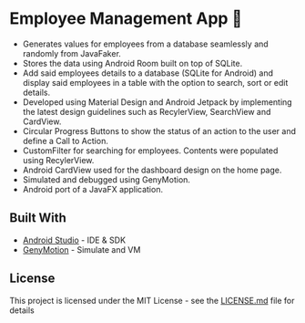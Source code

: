# Employee Management App :construction_worker:


* Generates values for employees from a database seamlessly and randomly from  JavaFaker.
* Stores the data using Android Room built on top of SQLite.
* Add said employees details to a database (SQLite for Android) and display said employees in a table with the option to search, sort or edit details. 
* Developed using Material Design and Android Jetpack by implementing the latest design guidelines such as RecylerView, SearchView and CardView.
* Circular Progress Buttons to show the status of an action to the user and define a Call to Action.
* CustomFilter for searching for employees. Contents were populated using RecylerView. 
* Android CardView used for the dashboard design on the home page. 
* Simulated and debugged using GenyMotion.
* Android port of a JavaFX application. 


## Built With

* [Android Studio](https://developer.android.com/studio) - IDE & SDK
* [GenyMotion](genymotion.com) - Simulate and VM

## License

This project is licensed under the MIT License - see the [LICENSE.md](LICENSE.md) file for details


  
